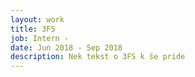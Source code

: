 ```yaml
---
layout: work
title: 3FS
job: Intern -
date: Jun 2018 - Sep 2018
description: Nek tekst o 3FS k še pride
---
```

